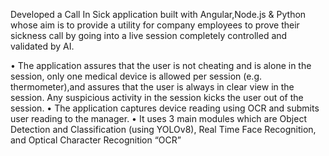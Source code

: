 Developed a Call In Sick application built with Angular,Node.js & Python whose aim is to provide a utility for company
employees to prove their sickness call by going into a live session completely controlled and validated by AI.


• The application assures that the user is not cheating and is alone in the session, only one medical device is allowed per
session (e.g. thermometer),and assures that the user is always in clear view in the session. Any suspicious activity in the
session kicks the user out of the session.
• The application captures device reading using OCR and submits user reading to the manager.
• It uses 3 main modules which are Object Detection and Classification (using YOLOv8), Real Time Face Recognition, and
Optical Character Recognition “OCR”

